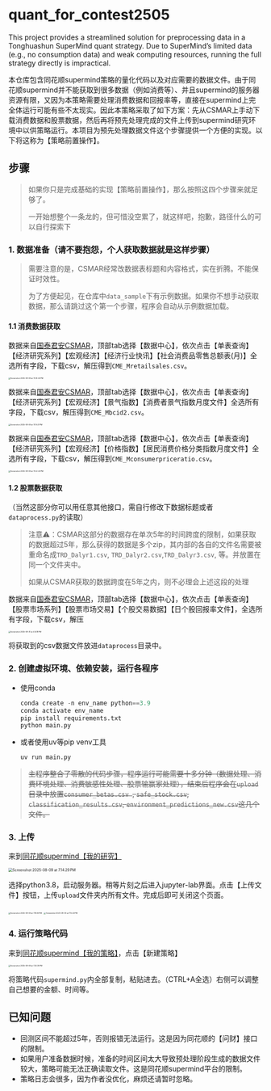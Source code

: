 # quant_for_contest2505

This project provides a streamlined solution for preprocessing data in a Tonghuashun SuperMind quant strategy. Due to SuperMind’s limited data (e.g., no consumption data) and weak computing resources, running the full strategy directly is impractical.

本仓库包含同花顺supermind策略的量化代码以及对应需要的数据文件。由于同花顺supermind并不能获取到很多数据（例如消费等）、并且supermind的服务器资源有限，又因为本策略需要处理消费数据和回报率等，直接在supermind上完全体运行可能有些不太现实。因此本策略采取了如下方案：先从CSMAR上手动下载消费数据和股票数据，然后再将预先处理完成的文件上传到supermind研究环境中以供策略运行。本项目为预先处理数据文件这个步骤提供一个方便的实现。以下将这称为【策略前置操作】。

## 步骤

> 如果你只是完成基础的实现【策略前置操作】，那么按照这四个步骤来就足够了。
>
> 一开始想整个一条龙的，但可惜没空累了，就这样吧，抱歉，路径什么的可以自行探索下

### 1. 数据准备（请不要抱怨，个人获取数据就是这样步骤）

> 需要注意的是，CSMAR经常改数据表标题和内容格式，实在折腾。不能保证时效性。
>
> 为了方便起见，在仓库中`data_sample`下有示例数据。如果你不想手动获取数据，那么请跳过这个第一个步骤，程序会自动从示例数据加载。

#### 1.1 消费数据获取

数据来自[国泰君安CSMAR](https://data.csmar.com/)，顶部tab选择【数据中心】，依次点击【单表查询】【经济研究系列】【宏观经济】【经济行业快讯】【社会消费品零售总额表(月)】全选所有字段，下载csv，解压得到`CME_Mretailsales.csv`。

<img src="./README.assets/Screenshot 2025-08-09 at 11.39.43 PM.png" alt="Screenshot 2025-08-09 at 11.39.43 PM" style="zoom:25%;" />

数据来自[国泰君安CSMAR](https://data.csmar.com/)，顶部tab选择【数据中心】，依次点击【单表查询】【经济研究系列】【宏观经济】【景气指数】【消费者景气指数月度文件】全选所有字段，下载csv，解压得到`CME_Mbcid2.csv`。

<img src="./README.assets/Screenshot 2025-08-09 at 11.19.21 PM.png" alt="Screenshot 2025-08-09 at 11.19.21 PM" style="zoom:25%;" />

数据来自[国泰君安CSMAR](https://data.csmar.com/)，顶部tab选择【数据中心】，依次点击【单表查询】【经济研究系列】【宏观经济】【价格指数】【居民消费价格分类指数月度文件】全选所有字段，下载csv，解压得到`CME_Mconsumerpriceratio.csv`。

<img src="./README.assets/Screenshot 2025-08-09 at 11.42.43 PM.png" alt="Screenshot 2025-08-09 at 11.42.43 PM" style="zoom:25%;" />

#### 1.2 股票数据获取

（当然这部分你可以用任意其他接口，需自行修改下数据标题或者`dataprocess.py`的读取）

> 注意⚠️：CSMAR这部分的数据存在单次5年的时间跨度的限制，如果获取的数据超过5年，那么获得的数据是多个zip，其内部的各自的文件名需要被重命名成`TRD_Dalyr1.csv`, `TRD_Dalyr2.csv`,`TRD_Dalyr3.csv`, 等。并放置在同一个文件夹中。
>
> 如果从CSMAR获取的数据跨度在5年之内，则不必理会上述这段的处理

数据来自[国泰君安CSMAR](https://data.csmar.com/)，顶部tab选择【数据中心】，依次点击【单表查询】【股票市场系列】【股票市场交易】【个股交易数据】【日个股回报率文件】，全选所有字段，下载csv，解压

<img src="./README.assets/Screenshot 2025-08-31 at 4.14.18 PM.png" alt="Screenshot 2025-08-31 at 4.14.18 PM" style="zoom:25%;" />

将获取到的csv数据文件放进`dataprocess`目录中。

### 2. 创建虚拟环境、依赖安装，运行各程序

- 使用conda

  ```python
  conda create -n env_name python==3.9
  conda activate env_name
  pip install requirements.txt
  python main.py
  ```

- 或者使用uv等pip venv工具

  ```python
  uv run main.py
  ```

> ~~主程序整合了零散的代码步骤，程序运行可能需要十多分钟（数据处理、消费环境处理、消费敏感性处理、股票输赢家处理），结束后程序会在`upload`目录中放置`consumer_betas.csv `,              `safe_stock.csv`, `classification_results.csv`, `environment_predictions_new.csv`这几个文件。~~

### 3. 上传

来到[同花顺supermind【我的研究】](https://quant.10jqka.com.cn/view/study-research.html)

<img src="./README.assets/Screenshot 2025-08-09 at 7.14.29 PM.png" alt="Screenshot 2025-08-09 at 7.14.29 PM" style="zoom:50%;" />

选择python3.8，启动服务器。稍等片刻之后进入jupyter-lab界面。点击【上传文件】按钮，上传`upload`文件夹内所有文件。完成后即可关闭这个页面。

<img src="./README.assets/Screenshot 2025-08-09 at 7.18.06 PM.png" alt="Screenshot 2025-08-09 at 7.18.06 PM" style="zoom: 25%;" />

<img src="./README.assets/Screenshot 2025-08-09 at 7.17.39 PM.png" alt="Screenshot 2025-08-09 at 7.15.43 PM" style="zoom: 25%;" />

### 4. 运行策略代码

来到[同花顺supermind【我的策略】](https://quant.10jqka.com.cn/view/study-index.html#/)，点击【新建策略】

<img src="./README.assets/Screenshot 2025-08-09 at 7.20.35 PM.png" alt="Screenshot 2025-08-09 at 7.20.35 PM" style="zoom: 25%;" />

将策略代码`supermind.py`内全部复制，粘贴进去。（CTRL+A全选）右侧可以调整自己想要的金额、时间等。

## 已知问题

- 回测区间不能超过5年，否则报错无法运行。这是因为同花顺的【问财】接口的限制。
- 如果用户准备数据时候，准备的时间区间太大导致预处理阶段生成的数据文件较大，策略可能无法正确读取文件。这是同花顺supermind平台的限制。
- 策略日志会很多，因为作者没优化，麻烦还请暂时忽略。
